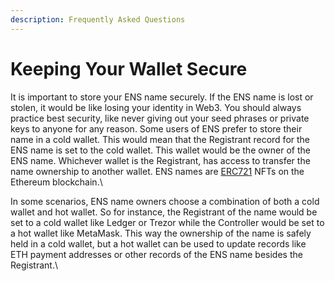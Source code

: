 ```yaml
---
description: Frequently Asked Questions
---
```


# Keeping Your Wallet Secure

It is important to store your ENS name securely. If the ENS name is lost or stolen, it would be like losing your identity in Web3. You should always practice best security, like never giving out your seed phrases or private keys to anyone for any reason. Some users of ENS prefer to store their name in a cold wallet. This would mean that the Registrant record for the ENS name is set to the cold wallet. This wallet would be the owner of the ENS name. Whichever wallet is the Registrant, has access to transfer the name ownership to another wallet. ENS names are [ERC721](https://ethereum.org/en/developers/docs/standards/tokens/erc-721/) NFTs on the Ethereum blockchain.\


In some scenarios, ENS name owners choose a combination of both a cold wallet and hot wallet. So for instance, the Registrant of the name would be set to a cold wallet like Ledger or Trezor while the Controller would be set to a hot wallet like MetaMask. This way the ownership of the name is safely held in a cold wallet, but a hot wallet can be used to update records like ETH payment addresses or other records of the ENS name besides the Registrant.\
